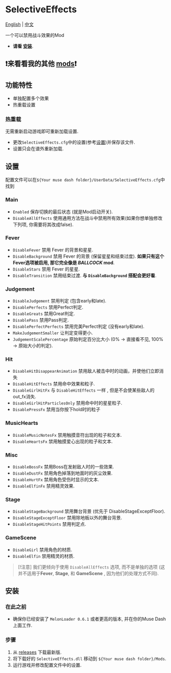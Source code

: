# SelectiveEffects

[English](README.md) | [中文](README_zh.md)

一个可以禁用战斗效果的Mod

* **请看 [安装](#安装)**.

## ❗来看看我的其他 [mods](https://github.com/Asgragrt/AsgraMDMods/blob/main/README.md)❗

## 功能特性

* 单独配置多个效果
* 热重载设置

### 热重载

无需重新启动游戏即可重新加载设置.

* 更改`SelectiveEffects.cfg`中的设置(参考[设置](#设置))并保存该文件.
* 设置只会在谱外重新加载.

## 设置

配置文件可以在`${Your muse dash folder}/UserData/SelectiveEffects.cfg`中找到


### Main

* `Enabled` 保存切换的最后状态 (就是Mod启动开关).
* `DisableAllEffects` 使用通用方法在战斗中禁用所有效果(如果你想单独修改下列项, 你需要将其改成false).

### Fever

* `DisableFever` 禁用 Fever 的背景和星星.
* `DisableBackground` 禁用 Fever 的背景 (保留星星和结束过度). **如果只有这个Fever选项被启用, 那它完全像是 _BALLCOCK_ mod**.
* `DisableStars` 禁用 Fever 的星星.
* `DisableTransition` 禁用结束过渡. **与 `DisableBackground` 搭配会更好看**.

### Judgement

* `DisableJudgement` 禁用判定 (包含early和late).
* `DisablePerfects` 禁用Perfect判定.
* `DisableGreats` 禁用Great判定.
* `DisablePass` 禁用Pass判定.
* `DisablePerfectPerfects` 禁用完美Perfect判定 (没有early和late).
* `MakeJudgementSmaller` 让判定变得更小.
* `JudgementScalePercentage` 原始判定百分比大小 (0% &rarr; 直接看不见, 100% &rarr; 原始大小的判定).

### Hit

* `DisableHitDisappearAnimation` 禁用敌人被击中时的动画，并使他们立即消失
* `DisableHitEffects` 禁用命中效果和粒子.
* `DisableGirlHitFx` 与 `DisableHitEffects` 一样 , 但是不会使某些敌人的out_fx消失.
* `DisableGirlHitParticlesOnly` 禁用命中时的星星粒子.
* `DisablePressFx` 禁用当你按下hold时的粒子

### MusicHearts

* `DisableMusicNotesFx` 禁用触摸音符出现的粒子和文本.
* `DisableHeartsFx` 禁用触摸爱心出现的粒子和文本.

### Misc

* `DisableBossFx` 禁用Boss在发射敌人时的一些效果.
* `DisableDustFx` 禁用角色掉落到地面时的灰尘效果.
* `DisableHurtFx` 禁用角色受伤时显示的文本.
* `DisableElfinFx` 禁用精灵效果.

### Stage

* `DisableStageBackground` 禁用舞台背景 (优先于 DisableStageExceptFloor).
* `DisableStageExceptFloor` 禁用除地板以外的舞台背景.
* `DisableStageHitPoints` 禁用判定点.

### GameScene

* `DisableGirl` 禁用角色的材质.
* `DisableElfin` 禁用精灵的材质.

> [!注意]
> 我们更倾向于使用 `DisableAllEffects` 选项, 而不是单独的选项 (这并不适用于**Fever**, **Stage**, 和 **GameScene** , 因为他们的处理方式不同).

## 安装

### 在此之前

* 确保你已经安装了 `MelonLoader 0.6.1` 或者更高的版本, 并在你的Muse Dash上面工作.

### 步骤

1. 从 [releases](https://github.com/MDMods/SelectiveEffects/releases/latest) 下载最新版.
2. 将下载好的 `SelectiveEffects.dll` 移动到 `${Your muse dash folder}/Mods`.
3. 运行游戏并修改配置文件中的设置.
